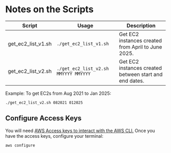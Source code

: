 
# Notes on the Scripts 

| Script             | Usage                                | Description                                                                                                                                       |
| ------------------ | ------------------------------------ | ------------------------------------------------------------------------------------------------------------------------------------------------- |
| get_ec2_list_v1.sh | `./get_ec2_list_v1.sh`               | Get EC2 instances created from April to June 2025.                                                                                                |
| get_ec2_list_v2.sh | `./get_ec2_list_v2.sh MMYYYY MMYYYY` | Get EC2 instances created between start and end dates. |


Example: To get EC2s from Aug 2021 to Jan 2025:

```
./get_ec2_list_v2.sh 082021 012025
```


## Configure Access Keys 

You will need [AWS Access keys to interact with the AWS CLI.](/docs/001-Personal-Notes/050-Project-Pre-requisites/001-AWS.md#access-keys)
Once you have the access keys, configure your terminal:

```bash
aws configure 
```